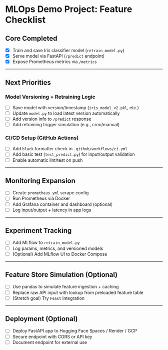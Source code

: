 # MLOps Demo Project: Feature Checklist

## Core Completed
- [x] Train and save Iris classifier model (`retrain_model.py`)
- [x] Serve model via FastAPI (`/predict` endpoint)
- [x] Expose Prometheus metrics via `/metrics`

---

## Next Priorities

### Model Versioning + Retraining Logic 
- [ ] Save model with version/timestamp (`iris_model_v2.pkl`, etc.)
- [ ] Update `model.py` to load latest version automatically
- [ ] Add version info to `/predict` response
- [ ] Add retraining trigger simulation (e.g., cron/manual)

### CI/CD Setup (GitHub Actions)
- [ ] Add `black` formatter check in `.github/workflows/ci.yml`
- [ ] Add basic test (`test_predict.py`) for input/output validation
- [ ] Enable automatic lint/test on push

---

## Monitoring Expansion
- [ ] Create `prometheus.yml` scrape config
- [ ] Run Prometheus via Docker
- [ ] Add Grafana container and dashboard (optional)
- [ ] Log input/output + latency in app logs

---

## Experiment Tracking
- [ ] Add MLflow to `retrain_model.py`
- [ ] Log params, metrics, and versioned models
- [ ] (Optional) Add MLflow UI to Docker Compose

---

## Feature Store Simulation (Optional)
- [ ] Use pandas to simulate feature ingestion + caching
- [ ] Replace raw API input with lookup from preloaded feature table
- [ ] (Stretch goal) Try `Feast` integration

---

## Deployment (Optional)
- [ ] Deploy FastAPI app to Hugging Face Spaces / Render / GCP
- [ ] Secure endpoint with CORS or API key
- [ ] Document endpoint for external use
